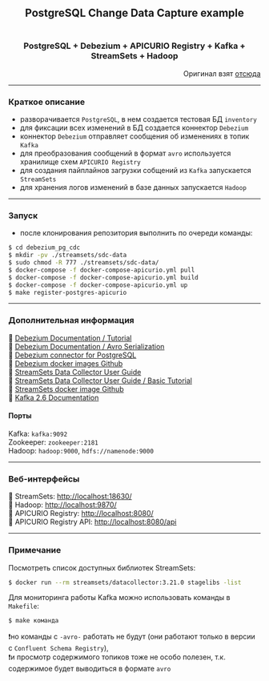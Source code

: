 <div align="center"><h2>PostgreSQL Change Data Capture example</h2></div>

<div align="center"><h3></br>PostgreSQL + Debezium + APICURIO Registry + Kafka + StreamSets + Hadoop</h3></div>

<div align="right">Оригинал взят <a href=https://github.com/Gorini4/debezium_cdc>отсюда</a></div>

---

### Краткое описание

- разворачивается `PostgreSQL`, в нем создается тестовая БД `inventory`  
- для фиксации всех изменений в БД создается коннектор `Debezium`  
- коннектор `Debezium` отправляет сообщения об изменениях в топик `Kafka`  
- для преобразования сообщений в формат `avro` используется хранилище схем `APICURIO Registry`  
- для создания пайплайнов загрузки собщений из `Kafka` запускается `StreamSets`  
- для хранения логов изменений в базе данных запускается `Hadoop`  

---

### Запуск

- после клонирования репозитория выполнить по очереди команды:
``` bash
$ cd debezium_pg_cdc
$ mkdir -pv ./streamsets/sdc-data
$ sudo chmod -R 777 ./streamsets/sdc-data/
$ docker-compose -f docker-compose-apicurio.yml pull
$ docker-compose -f docker-compose-apicurio.yml build
$ docker-compose -f docker-compose-apicurio.yml up
$ make register-postgres-apicurio
```

---

### Дополнительная информация

:link: [Debezium Documentation / Tutorial](https://debezium.io/documentation/reference/tutorial.html)  
:link: [Debezium Documentation / Avro Serialization](https://debezium.io/documentation/reference/1.4/configuration/avro.html)  
:link: [Debezium connector for PostgreSQL](https://debezium.io/documentation/reference/1.4/connectors/postgresql.html)  
:link: [Debezium docker images Github](https://github.com/debezium/docker-images)  
:link: [StreamSets Data Collector User Guide](https://streamsets.com/documentation/datacollector/latest/help/index.html)  
:link: [StreamSets Data Collector User Guide / Basic Tutorial](https://streamsets.com/documentation/datacollector/latest/help/datacollector/UserGuide/Tutorial/BasicTutorial.html)  
:link: [StreamSets docker image Github](https://github.com/streamsets/datacollector-docker)  
:link: [Kafka 2.6 Documentation](https://kafka.apache.org/26/documentation.html)

#### Порты

Kafka: `kafka:9092`  
Zookeeper: `zookeeper:2181`  
Hadoop: `hadoop:9000`, `hdfs://namenode:9000`  

---

### Веб-интерфейсы

:link: StreamSets: <http://localhost:18630/>  
:link: Hadoop: <http://localhost:9870/>  
:link: APICURIO Registry: <http://localhost:8080/>  
:link: APICURIO Registry API: <http://localhost:8080/api>  

---

### Примечание

Посмотреть список доступных библиотек StreamSets:
```bash
$ docker run --rm streamsets/datacollector:3.21.0 stagelibs -list
```

Для мониторинга работы Kafka можно использовать команды в `Makefile`:
```bash
$ make команда
```
❗но команды с `-avro-` работать не будут (они работают только в версии с `Confluent Schema Registry`),  
❗и просмотр содержимого топиков тоже не особо полезен, т.к. содержимое будет выводиться в формате `avro`
